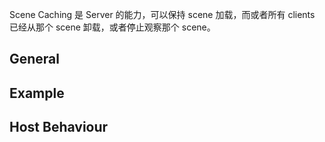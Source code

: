 Scene Caching 是 Server 的能力，可以保持 scene 加载，而或者所有 clients 已经从那个 scene 卸载，或者停止观察那个 scene。

## General

## Example

## Host Behaviour

